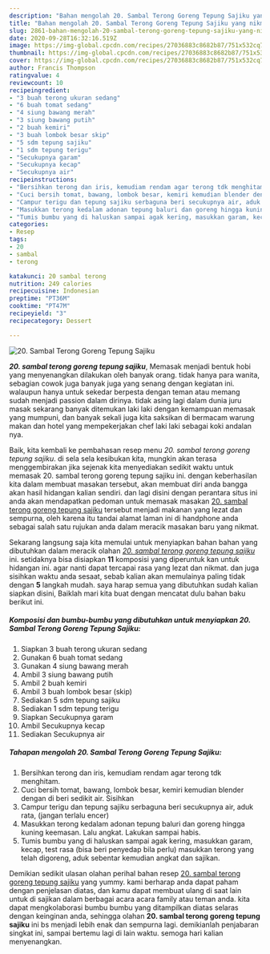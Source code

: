 ```yaml
---
description: "Bahan mengolah 20. Sambal Terong Goreng Tepung Sajiku yang nikmat"
title: "Bahan mengolah 20. Sambal Terong Goreng Tepung Sajiku yang nikmat"
slug: 2861-bahan-mengolah-20-sambal-terong-goreng-tepung-sajiku-yang-nikmat
date: 2020-09-28T16:32:16.519Z
image: https://img-global.cpcdn.com/recipes/27036883c8682b87/751x532cq70/20-sambal-terong-goreng-tepung-sajiku-foto-resep-utama.jpg
thumbnail: https://img-global.cpcdn.com/recipes/27036883c8682b87/751x532cq70/20-sambal-terong-goreng-tepung-sajiku-foto-resep-utama.jpg
cover: https://img-global.cpcdn.com/recipes/27036883c8682b87/751x532cq70/20-sambal-terong-goreng-tepung-sajiku-foto-resep-utama.jpg
author: Francis Thompson
ratingvalue: 4
reviewcount: 10
recipeingredient:
- "3 buah terong ukuran sedang"
- "6 buah tomat sedang"
- "4 siung bawang merah"
- "3 siung bawang putih"
- "2 buah kemiri"
- "3 buah lombok besar skip"
- "5 sdm tepung sajiku"
- "1 sdm tepung terigu"
- "Secukupnya garam"
- "Secukupnya kecap"
- "Secukupnya air"
recipeinstructions:
- "Bersihkan terong dan iris, kemudiam rendam agar terong tdk menghitam."
- "Cuci bersih tomat, bawang, lombok besar, kemiri kemudian blender dengan di beri sedikit air. Sisihkan"
- "Campur terigu dan tepung sajiku serbaguna beri secukupnya air, aduk rata, (jangan terlalu encer)"
- "Masukkan terong kedalam adonan tepung baluri dan goreng hingga kuning keemasan. Lalu angkat. Lakukan sampai habis."
- "Tumis bumbu yang di haluskan sampai agak kering, masukkan garam, kecap, test rasa (bisa beri penyedap bila perlu) masukkan terong yang telah digoreng, aduk sebentar kemudian angkat dan sajikan."
categories:
- Resep
tags:
- 20
- sambal
- terong

katakunci: 20 sambal terong 
nutrition: 249 calories
recipecuisine: Indonesian
preptime: "PT36M"
cooktime: "PT47M"
recipeyield: "3"
recipecategory: Dessert

---
```



![20. Sambal Terong Goreng Tepung Sajiku](https://img-global.cpcdn.com/recipes/27036883c8682b87/751x532cq70/20-sambal-terong-goreng-tepung-sajiku-foto-resep-utama.jpg)

<b><i>20. sambal terong goreng tepung sajiku</i></b>, Memasak menjadi bentuk hobi yang menyenangkan dilakukan oleh banyak orang. tidak hanya para wanita, sebagian cowok juga banyak juga yang senang dengan kegiatan ini. walaupun hanya untuk sekedar berpesta dengan teman atau memang sudah menjadi passion dalam dirinya. tidak asing lagi dalam dunia juru masak sekarang banyak ditemukan laki laki dengan kemampuan memasak yang mumpuni, dan banyak sekali juga kita saksikan di bermacam warung makan dan hotel yang mempekerjakan chef laki laki sebagai koki andalan nya.

Baik, kita kembali ke pembahasan resep menu <i>20. sambal terong goreng tepung sajiku</i>. di sela sela kesibukan kita, mungkin akan terasa menggembirakan jika sejenak kita menyediakan sedikit waktu untuk memasak 20. sambal terong goreng tepung sajiku ini. dengan keberhasilan kita dalam membuat masakan tersebut, akan membuat diri anda bangga akan hasil hidangan kalian sendiri. dan lagi disini dengan perantara situs ini anda akan mendapatkan pedoman untuk memasak masakan <u>20. sambal terong goreng tepung sajiku</u> tersebut menjadi makanan yang lezat dan sempurna, oleh karena itu tandai alamat laman ini di handphone anda sebagai salah satu rujukan anda dalam meracik masakan baru yang nikmat.




Sekarang langsung saja kita memulai untuk menyiapkan bahan bahan yang dibutuhkan dalam meracik olahan <u><i>20. sambal terong goreng tepung sajiku</i></u> ini. setidaknya bisa disiapkan <b>11</b> komposisi yang diperuntuk kan untuk hidangan ini. agar nanti dapat tercapai rasa yang lezat dan nikmat. dan juga sisihkan waktu anda sesaat, sebab kalian akan memulainya paling tidak dengan <b>5</b> langkah mudah. saya harap semua yang dibutuhkan sudah kalian siapkan disini, Baiklah mari kita buat dengan mencatat dulu bahan baku berikut ini.

<!--inarticleads1-->

##### Komposisi dan bumbu-bumbu yang dibutuhkan untuk menyiapkan 20. Sambal Terong Goreng Tepung Sajiku:

1. Siapkan 3 buah terong ukuran sedang
1. Gunakan 6 buah tomat sedang
1. Gunakan 4 siung bawang merah
1. Ambil 3 siung bawang putih
1. Ambil 2 buah kemiri
1. Ambil 3 buah lombok besar (skip)
1. Sediakan 5 sdm tepung sajiku
1. Sediakan 1 sdm tepung terigu
1. Siapkan Secukupnya garam
1. Ambil Secukupnya kecap
1. Sediakan Secukupnya air




<!--inarticleads2-->

##### Tahapan mengolah 20. Sambal Terong Goreng Tepung Sajiku:

1. Bersihkan terong dan iris, kemudiam rendam agar terong tdk menghitam.
1. Cuci bersih tomat, bawang, lombok besar, kemiri kemudian blender dengan di beri sedikit air. Sisihkan
1. Campur terigu dan tepung sajiku serbaguna beri secukupnya air, aduk rata, (jangan terlalu encer)
1. Masukkan terong kedalam adonan tepung baluri dan goreng hingga kuning keemasan. Lalu angkat. Lakukan sampai habis.
1. Tumis bumbu yang di haluskan sampai agak kering, masukkan garam, kecap, test rasa (bisa beri penyedap bila perlu) masukkan terong yang telah digoreng, aduk sebentar kemudian angkat dan sajikan.




Demikian sedikit ulasan olahan perihal bahan resep <u>20. sambal terong goreng tepung sajiku</u> yang yummy. kami berharap anda dapat paham dengan penjelasan diatas, dan kamu dapat membuat ulang di saat lain untuk di sajikan dalam berbagai acara acara family atau teman anda. kita dapat mengkolaborasi bumbu bumbu yang ditampilkan diatas selaras dengan keinginan anda, sehingga olahan <b>20. sambal terong goreng tepung sajiku</b> ini bs menjadi lebih enak dan sempurna lagi. demikianlah penjabaran singkat ini, sampai bertemu lagi di lain waktu. semoga hari kalian menyenangkan.
